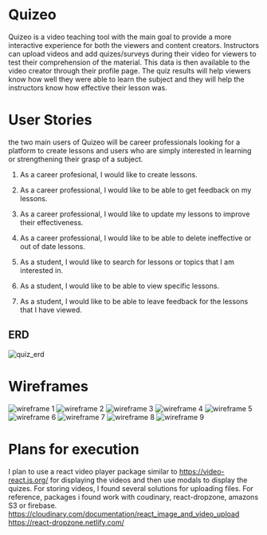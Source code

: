 # Quizeo
Quizeo is a video teaching tool with the main goal to provide a more interactive experience for both the viewers and content creators. 
Instructors can upload videos and add quizes/surveys during their video for viewers to test their comprehension of the material. This data is then available to the video creator through their profile page. The quiz results will help viewers know how well they were able to learn the subject and they will help the instructors know how effective their lesson was.

# User Stories

the two main users of Quizeo will be career professionals looking for a platform to create lessons and users who are simply interested in learning or strengthening their grasp of a subject.

1) As a career profesional, I would like to create lessons.
2) As a career professional, I would like to be able to get feedback on my lessons.
3) As a career professional, I would like to update my lessons to improve their effectiveness.
4) As a career professional, I would like to be able to delete ineffective or out of date lessons.

1) As a student, I would like to search for lessons or topics that I am interested in.
2) As a student, I would like to be able to view specific lessons.
3) As a student, I would like to be able to leave feedback for the lessons that I have viewed.

## ERD

![quiz_erd](https://user-images.githubusercontent.com/26421398/45004273-54201780-afb9-11e8-88db-30b4f49a2862.png)

# Wireframes

![wireframe 1](https://user-images.githubusercontent.com/26421398/45008972-99e9d980-afd3-11e8-9870-75020a438c9a.png)
![wireframe 2](https://user-images.githubusercontent.com/26421398/45008980-a40bd800-afd3-11e8-84c2-f7f1f2cc461e.png)
![wireframe 3](https://user-images.githubusercontent.com/26421398/45008989-aff79a00-afd3-11e8-9cfe-e289bc356164.png)
![wireframe 4](https://user-images.githubusercontent.com/26421398/45008998-b554e480-afd3-11e8-9d45-a13b673e1a49.png)
![wireframe 5](https://user-images.githubusercontent.com/26421398/45009004-bb4ac580-afd3-11e8-9c83-57387aa5fe3b.png)
![wireframe 6](https://user-images.githubusercontent.com/26421398/45009006-bf76e300-afd3-11e8-928e-051cafd879ff.png)
![wireframe 7](https://user-images.githubusercontent.com/26421398/45009010-c3a30080-afd3-11e8-94cc-250ace447ab0.png)
![wireframe 8](https://user-images.githubusercontent.com/26421398/45009012-c9004b00-afd3-11e8-919a-2859a856fba2.png)
![wireframe 9](https://user-images.githubusercontent.com/26421398/45009016-cd2c6880-afd3-11e8-955e-9a5027d6691d.png)

# Plans for execution

I plan to use a react video player package similar to https://video-react.js.org/ for displaying the videos and then use modals to display the quizes. For storing videos, I found several solutions for uploading files. For reference, packages i found work with coudinary, react-dropzone, amazons S3 or firebase. 
https://cloudinary.com/documentation/react_image_and_video_upload
https://react-dropzone.netlify.com/
